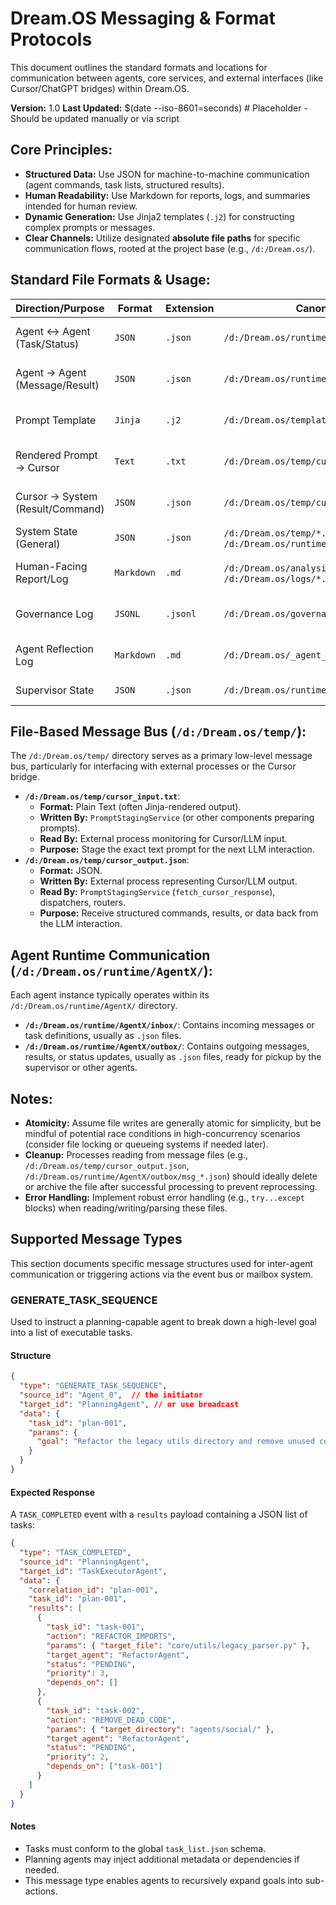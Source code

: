 # Dream.OS Messaging & Format Protocols

This document outlines the standard formats and locations for communication between agents, core services, and external interfaces (like Cursor/ChatGPT bridges) within Dream.OS.

**Version:** 1.0
**Last Updated:** $(date --iso-8601=seconds) # Placeholder - Should be updated manually or via script

## Core Principles:

- **Structured Data:** Use JSON for machine-to-machine communication (agent commands, task lists, structured results).
- **Human Readability:** Use Markdown for reports, logs, and summaries intended for human review.
- **Dynamic Generation:** Use Jinja2 templates (`.j2`) for constructing complex prompts or messages.
- **Clear Channels:** Utilize designated **absolute file paths** for specific communication flows, rooted at the project base (e.g., `/d:/Dream.os/`).

## Standard File Formats & Usage:

| Direction/Purpose                  | Format   | Extension | Canonical Path Pattern                               | Reason                                                  |
|-----------------------------------|----------|-----------|----------------------------------------------------|---------------------------------------------------------|
| Agent ↔ Agent (Task/Status)     | `JSON`   | `.json`   | `/d:/Dream.os/runtime/AgentX/inbox/task_*.json`    | Machine-readable task/command structure                 |
| Agent → Agent (Message/Result)    | `JSON`   | `.json`   | `/d:/Dream.os/runtime/AgentX/outbox/msg_*.json`    | Structured output/status updates                        |
| Prompt Template                   | `Jinja`  | `.j2`     | `/d:/Dream.os/templates/*.j2`                      | Allows structured + dynamic prompt templating           |
| Rendered Prompt → Cursor          | `Text`   | `.txt`    | `/d:/Dream.os/temp/cursor_input.txt`               | Final rendered text ready for processing by Cursor/LLM |
| Cursor → System (Result/Command) | `JSON`   | `.json`   | `/d:/Dream.os/temp/cursor_output.json`             | Enables structured feedback/commands from Cursor bridge |
| System State (General)            | `JSON`   | `.json`   | `/d:/Dream.os/temp/*.json` or `/d:/Dream.os/runtime/AgentX/*.json` | General state persistence                         |
| Human-Facing Report/Log           | `Markdown`| `.md`     | `/d:/Dream.os/analysis/*.md` or `/d:/Dream.os/logs/*.md` | Human-readable summaries, proposals, decisions          |
| Governance Log                    | `JSONL`  | `.jsonl`  | `/d:/Dream.os/governance_memory.jsonl`             | Append-only log of significant system events          |
| Agent Reflection Log              | `Markdown`| `.md`     | `/d:/Dream.os/_agent_coordination/*/reflection/*.md` | Human-readable agent self-reflection logs             |
| Supervisor State                  | `JSON`   | `.json`   | `/d:/Dream.os/runtime/supervisor_state.json`       | Persistent state for the Supervisor                   |

## File-Based Message Bus (`/d:/Dream.os/temp/`):

The `/d:/Dream.os/temp/` directory serves as a primary low-level message bus, particularly for interfacing with external processes or the Cursor bridge.

- **`/d:/Dream.os/temp/cursor_input.txt`**: 
    - **Format:** Plain Text (often Jinja-rendered output).
    - **Written By:** `PromptStagingService` (or other components preparing prompts).
    - **Read By:** External process monitoring for Cursor/LLM input.
    - **Purpose:** Stage the exact text prompt for the next LLM interaction.
- **`/d:/Dream.os/temp/cursor_output.json`**: 
    - **Format:** JSON.
    - **Written By:** External process representing Cursor/LLM output.
    - **Read By:** `PromptStagingService` (`fetch_cursor_response`), dispatchers, routers.
    - **Purpose:** Receive structured commands, results, or data back from the LLM interaction.

## Agent Runtime Communication (`/d:/Dream.os/runtime/AgentX/`):

Each agent instance typically operates within its `/d:/Dream.os/runtime/AgentX/` directory.

- **`/d:/Dream.os/runtime/AgentX/inbox/`**: Contains incoming messages or task definitions, usually as `.json` files.
- **`/d:/Dream.os/runtime/AgentX/outbox/`**: Contains outgoing messages, results, or status updates, usually as `.json` files, ready for pickup by the supervisor or other agents.

## Notes:

- **Atomicity:** Assume file writes are generally atomic for simplicity, but be mindful of potential race conditions in high-concurrency scenarios (consider file locking or queueing systems if needed later).
- **Cleanup:** Processes reading from message files (e.g., `/d:/Dream.os/temp/cursor_output.json`, `/d:/Dream.os/runtime/AgentX/outbox/msg_*.json`) should ideally delete or archive the file after successful processing to prevent reprocessing.
- **Error Handling:** Implement robust error handling (e.g., `try...except` blocks) when reading/writing/parsing these files.

## Supported Message Types

This section documents specific message structures used for inter-agent communication or triggering actions via the event bus or mailbox system.

### GENERATE_TASK_SEQUENCE

Used to instruct a planning-capable agent to break down a high-level goal into a list of executable tasks.

#### Structure

```json
{
  "type": "GENERATE_TASK_SEQUENCE",
  "source_id": "Agent_0",  // the initiator
  "target_id": "PlanningAgent", // or use broadcast
  "data": {
    "task_id": "plan-001",
    "params": {
      "goal": "Refactor the legacy utils directory and remove unused code."
    }
  }
}
```

#### Expected Response

A `TASK_COMPLETED` event with a `results` payload containing a JSON list of tasks:

```json
{
  "type": "TASK_COMPLETED",
  "source_id": "PlanningAgent",
  "target_id": "TaskExecutorAgent",
  "data": {
    "correlation_id": "plan-001",
    "task_id": "plan-001",
    "results": [
      {
        "task_id": "task-001",
        "action": "REFACTOR_IMPORTS",
        "params": { "target_file": "core/utils/legacy_parser.py" },
        "target_agent": "RefactorAgent",
        "status": "PENDING",
        "priority": 3,
        "depends_on": []
      },
      {
        "task_id": "task-002",
        "action": "REMOVE_DEAD_CODE",
        "params": { "target_directory": "agents/social/" },
        "target_agent": "RefactorAgent",
        "status": "PENDING",
        "priority": 2,
        "depends_on": ["task-001"]
      }
    ]
  }
}
```

#### Notes

- Tasks must conform to the global `task_list.json` schema.
- Planning agents may inject additional metadata or dependencies if needed.
- This message type enables agents to recursively expand goals into sub-actions. 